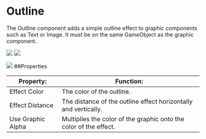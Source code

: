 # Outline

The Outline component adds a simple outline effect to graphic components such as Text or Image. It must be on the same GameObject as the graphic component.

![](file:///C:/Program%20Files/Unity/Editor/Data/Documentation/en/uploads/Main/UI_TextExample.png)
![](file:///C:/Program%20Files/Unity/Editor/Data/Documentation/en/uploads/Main/UI_OutlineExample.png)

![](file:///C:/Program%20Files/Unity/Editor/Data/Documentation/en/uploads/Main/UI_OutlineInspector.png)
##Properties

| Property:	 | Function: |
| -- | -- |
| Effect Color	 | The color of the outline. |
| Effect Distance	 | The distance of the outline effect horizontally and vertically. |
| Use Graphic Alpha	 | Multiplies the color of the graphic onto the color of the effect. |